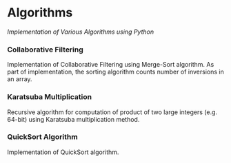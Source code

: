 # Algorithms
 *Implementation of Various Algorithms using Python*

 ### Collaborative Filtering

 Implementation of Collaborative Filtering using Merge-Sort algorithm. As part of implementation, the sorting algorithm counts number of inversions in an array.

 ### Karatsuba Multiplication
 
 Recursive algorithm for computation of product of two large integers (e.g. 64-bit) using Karatsuba multiplication method.

 ### QuickSort Algorithm

 Implementation of QuickSort algorithm.
